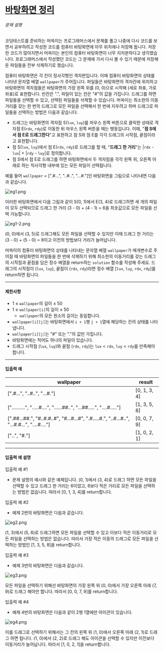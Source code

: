 # [바탕화면 정리](https://school.programmers.co.kr/learn/courses/30/lessons/161990)


###### 문제 설명


코딩테스트를 준비하는 머쓱이는 프로그래머스에서 문제를 풀고 나중에 다시 코드를 보면서 공부하려고 작성한 코드를 컴퓨터 바탕화면에 아무 위치에나 저장해 둡니다. 저장한 코드가 많아지면서 머쓱이는 본인의 컴퓨터 바탕화면이 너무 지저분하다고 생각했습니다. 프로그래머스에서 작성했던 코드는 그 문제에 가서 다시 볼 수 있기 때문에 저장해 둔 파일들을 전부 삭제하기로 했습니다.


컴퓨터 바탕화면은 각 칸이 정사각형인 격자판입니다. 이때 컴퓨터 바탕화면의 상태를 나타낸 문자열 배열 `wallpaper`가 주어집니다. 파일들은 바탕화면의 격자칸에 위치하고 바탕화면의 격자점들은 바탕화면의 가장 왼쪽 위를 (0, 0\)으로 시작해 (세로 좌표, 가로 좌표)로 표현합니다. 빈칸은 ".", 파일이 있는 칸은 "\#"의 값을 가집니다. 드래그를 하면 파일들을 선택할 수 있고, 선택된 파일들을 삭제할 수 있습니다. 머쓱이는 최소한의 이동거리를 갖는 한 번의 드래그로 모든 파일을 선택해서 한 번에 지우려고 하며 드래그로 파일들을 선택하는 방법은 다음과 같습니다.


* 드래그는 바탕화면의 격자점 S(`lux`, `luy`)를 마우스 왼쪽 버튼으로 클릭한 상태로 격자점 E(`rdx`, `rdy`)로 이동한 뒤 마우스 왼쪽 버튼을 떼는 행동입니다. 이때, "**점 S에서 점 E로 드래그한다**"고 표현하고 점 S와 점 E를 각각 드래그의 시작점, 끝점이라고 표현합니다.
* 점 S(`lux`, `luy`)에서 점 E(`rdx`, `rdy`)로 드래그를 할 때, "**드래그 한 거리**"는 \|`rdx` \- `lux`\| \+ \|`rdy` \- `luy`\|로 정의합니다.
* 점 S에서 점 E로 드래그를 하면 바탕화면에서 두 격자점을 각각 왼쪽 위, 오른쪽 아래로 하는 직사각형 내부에 있는 모든 파일이 선택됩니다.


예를 들어 `wallpaper` \= \[".\#...", "..\#..", "...\#."]인 바탕화면을 그림으로 나타내면 다음과 같습니다.  

![eg1.png](https://grepp-programmers.s3.ap-northeast-2.amazonaws.com/files/production/ec8b3f44-17e9-4044-8117-fad0f1f4402f/eg1.png)  

이러한 바탕화면에서 다음 그림과 같이 S(0, 1\)에서 E(3, 4\)로 드래그하면 세 개의 파일이 모두 선택되므로 드래그 한 거리 (3 \- 0\) \+ (4 \- 1\) \= 6을 최솟값으로 모든 파일을 선택 가능합니다.  

![eg1-2.png](https://grepp-programmers.s3.ap-northeast-2.amazonaws.com/files/production/e69e8776-4e56-4abb-b2a7-3dc695620ef4/eg1-2.png)  

(0, 0\)에서 (3, 5\)로 드래그해도 모든 파일을 선택할 수 있지만 이때 드래그 한 거리는 (3 \- 0\) \+ (5 \- 0\) \= 8이고 이전의 방법보다 거리가 늘어납니다.


머쓱이의 컴퓨터 바탕화면의 상태를 나타내는 문자열 배열 `wallpaper`가 매개변수로 주어질 때 바탕화면의 파일들을 한 번에 삭제하기 위해 최소한의 이동거리를 갖는 드래그의 시작점과 끝점을 담은 정수 배열을 return하는 `solution` 함수를 작성해 주세요. 드래그의 시작점이 (`lux`, `luy`), 끝점이 (`rdx`, `rdy`)라면 정수 배열 \[`lux`, `luy`, `rdx`, `rdy`]를 return하면 됩니다.




---


#### 제한사항


* 1 ≤ `wallpaper`의 길이 ≤ 50
* 1 ≤ `wallpaper[i]`의 길이 ≤ 50
	+ `wallpaper`의 모든 원소의 길이는 동일합니다.
* `wallpaper[i][j]`는 바탕화면에서 `i + 1`행 `j + 1`열에 해당하는 칸의 상태를 나타냅니다.
* `wallpaper[i][j]`는 "\#" 또는 "."의 값만 가집니다.
* 바탕화면에는 적어도 하나의 파일이 있습니다.
* 드래그 시작점 (`lux`, `luy`)와 끝점 (`rdx`, `rdy`)는 `lux` \< `rdx`, `luy` \< `rdy`를 만족해야 합니다.




---


#### 입출력 예




| wallpaper | result |
| --- | --- |
| \[".\#...", "..\#..", "...\#."] | \[0, 1, 3, 4] |
| \["..........", ".....\#....", "......\#\#..", "...\#\#.....", "....\#....."] | \[1, 3, 5, 8] |
| \[".\#\#...\#\#.", "\#..\#.\#..\#", "\#...\#...\#", ".\#.....\#.", "..\#...\#..", "...\#.\#...", "....\#...."] | \[0, 0, 7, 9] |
| \["..", "\#."] | \[1, 0, 2, 1] |




---


#### 입출력 예 설명


입출력 예 \#1


* 문제 설명의 예시와 같은 예제입니다. (0, 1\)에서 (3, 4\)로 드래그 하면 모든 파일을 선택할 수 있고 드래그 한 거리는 6이었고, 6보다 적은 거리로 모든 파일을 선택하는 방법은 없습니다. 따라서 \[0, 1, 3, 4]를 return합니다.


입출력 예 \#2


* 예제 2번의 바탕화면은 다음과 같습니다.


![eg2.png](https://grepp-programmers.s3.ap-northeast-2.amazonaws.com/files/production/8bf4e2ba-1700-4231-a6ed-c18455919928/eg2.png)


(1, 3\)에서 (5, 8\)로 드래그하면 모든 파일을 선택할 수 있고 이보다 적은 이동거리로 모든 파일을 선택하는 방법은 없습니다. 따라서 가장 적은 이동의 드래그로 모든 파일을 선택하는 방법인 \[1, 3, 5, 8]을 return합니다.


입출력 예 \#3


* 예제 3번의 바탕화면은 다음과 같습니다.


![eg3.png](https://grepp-programmers.s3.ap-northeast-2.amazonaws.com/files/production/7cc308f7-b8d7-482e-9e06-18bc1133aea0/eg3.png)


모든 파일을 선택하기 위해선 바탕화면의 가장 왼쪽 위 (0, 0\)에서 가장 오른쪽 아래 (7, 9\)로 드래그 해야만 합니다. 따라서 \[0, 0, 7, 9]를 return합니다.


입출력 예 \#4


* 예제 4번의 바탕화면은 다음과 같이 2행 1열에만 아이콘이 있습니다.


![eg4.png](https://grepp-programmers.s3.ap-northeast-2.amazonaws.com/files/production/5f726562-04dd-4056-8dd7-e58d1519f6ec/eg4.png)


이를 드래그로 선택하기 위해서는 그 칸의 왼쪽 위 (1, 0\)에서 오른쪽 아래 (2, 1\)로 드래그 하면 됩니다. (1, 0\)에서 (2, 2\)로 드래그 해도 아이콘을 선택할 수 있지만 이전보다 이동거리가 늘어납니다. 따라서 \[1, 0, 2, 1]을 return합니다.



